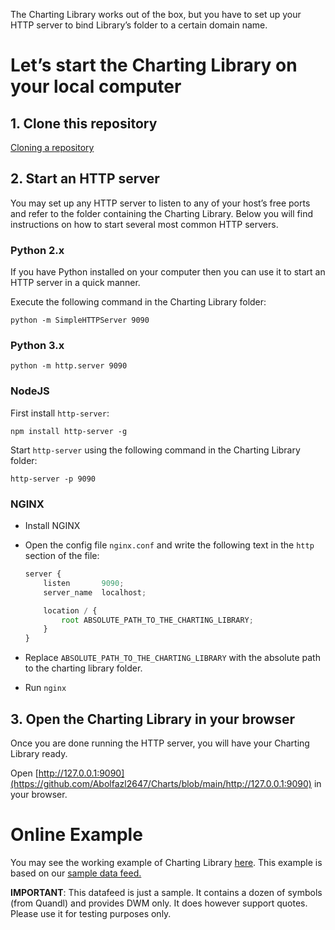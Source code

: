 The Charting Library works out of the box, but you have to set up your HTTP server to bind Library’s folder to a certain domain name.

# Let’s start the Charting Library on your local computer

## 1. Clone this repository

[Cloning a repository](https://github.com/Abolfazl2647/Charts/blob/main/https://help.github.com/articles/cloning-a-repository/)

## 2. Start an HTTP server

You may set up any HTTP server to listen to any of your host’s free ports and refer to the folder containing the Charting Library. Below you will find instructions on how to start several most common HTTP servers.

### Python 2.x

If you have Python installed on your computer then you can use it to start an HTTP server in a quick manner.

Execute the following command in the Charting Library folder:

`python -m SimpleHTTPServer 9090`

### Python 3.x

`python -m http.server 9090`

### NodeJS

First install `http-server`:

`npm install http-server -g`

Start `http-server` using the following command in the Charting Library folder:

`http-server -p 9090`

### NGINX

- Install NGINX
- Open the config file `nginx.conf` and write the following text in the `http` section of the file:

  ```javascript
  server {
      listen       9090;
      server_name  localhost;

      location / {
          root ABSOLUTE_PATH_TO_THE_CHARTING_LIBRARY;
      }
  }
  ```

- Replace `ABSOLUTE_PATH_TO_THE_CHARTING_LIBRARY` with the absolute path to the charting library folder.
- Run `nginx`

## 3. Open the Charting Library in your browser

Once you are done running the HTTP server, you will have your Charting Library ready.

Open [http://127.0.0.1:9090](https://github.com/Abolfazl2647/Charts/blob/main/http://127.0.0.1:9090) in your browser.

# Online Example

You may see the working example of Charting Library [here](https://github.com/Abolfazl2647/Charts/blob/main/https://charting-library.tradingview.com). This example is based on our [sample data feed.](https://github.com/Abolfazl2647/Charts/blob/main/http://demo_feed.tradingview.com)

**IMPORTANT**: This datafeed is just a sample. It contains a dozen of symbols (from Quandl) and provides DWM only. It does however support quotes. Please use it for testing purposes only.
